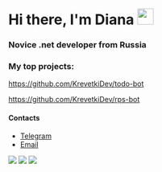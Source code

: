 # Hi there, I'm Diana <img src="https://github.com/blackcater/blackcater/raw/main/images/Hi.gif" height="32"/>
### Novice .net developer from Russia
### My top projects:
https://github.com/KrevetkiDev/todo-bot

https://github.com/KrevetkiDev/rps-bot

#### Contacts

- [Telegram](https://t.me/wxham)
- [Email](mailto:d18102002@mail.ru)

![](http://github-profile-summary-cards.vercel.app/api/cards/profile-details?username=wxhami&theme=aura_dark)
![](http://github-profile-summary-cards.vercel.app/api/cards/stats?username=wxhami&theme=aura_dark)
![](https://github-readme-streak-stats.herokuapp.com/?user=wxhami&theme=aura_dark)

